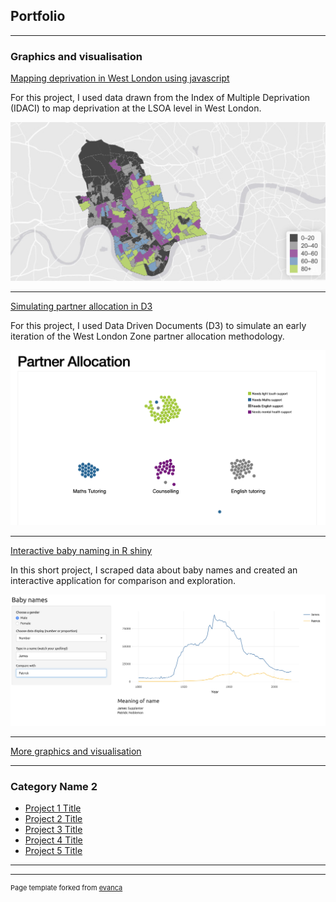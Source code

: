 ## Portfolio

---

### Graphics and visualisation

[Mapping deprivation in West London using javascript](/sample_page)
<br>
<p>For this project, I used data drawn from the Index of Multiple Deprivation (IDACI) to map deprivation at the LSOA level in West London.</p>
<img src="images/WLMapping.png?raw=true"/>

---
[Simulating partner allocation in D3]("http://bl.ocks.org/bsuthersan/7b1184e2b955d3d7906fc902b8e2db10")
<br>
<p>For this project, I used Data Driven Documents (D3) to simulate an early iteration of the West London Zone partner allocation methodology.</p>
<img src="images/Partnerallocation.png?raw=true"/>

---
[Interactive baby naming in R shiny](http://example.com/)
<br>
<p>In this short project, I scraped data about baby names and created an interactive application for comparison and exploration.</p>
<img src="images/babynames.png?raw=true"/>

---
[More graphics and visualisation](/dataandvis)

---

### Category Name 2

- [Project 1 Title](http://example.com/)
- [Project 2 Title](http://example.com/)
- [Project 3 Title](http://example.com/)
- [Project 4 Title](http://example.com/)
- [Project 5 Title](http://example.com/)

---




---
<p style="font-size:11px">Page template forked from <a href="https://github.com/evanca/quick-portfolio">evanca</a></p>
<!-- Remove above link if you don't want to attibute -->
